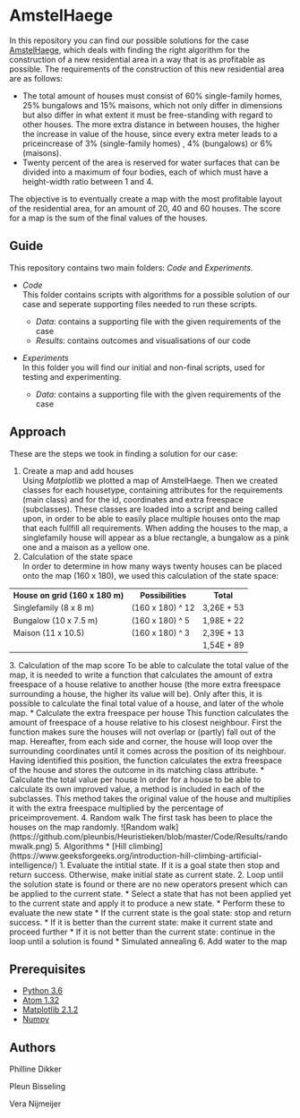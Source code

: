 # AmstelHaege
In this repository you can find our possible solutions for the case [AmstelHaege](http://heuristieken.nl/wiki/index.php?title=Amstelhaege), which deals with finding the right algorithm for the construction of a new residential area in a way that is as profitable as possible.
The requirements of the construction of this new residential area are as follows:
* The total amount of houses must consist of 60% single-family homes, 25% bungalows and 15% maisons, which not only differ in dimensions but also differ in what extent it must be free-standing with regard to other houses. The more extra distance in between houses, the higher the increase in value of the house, since every extra meter leads to a priceincrease of 3% (single-family homes) , 4% (bungalows) or 6% (maisons).
* Twenty percent of the area is reserved for water surfaces that can be divided into a maximum of four bodies, each of which must have a height-width ratio between 1 and 4.

The objective is to eventually create a map with the most profitable layout of the residential area, for an amount of 20, 40 and 60 houses. The score for a map is the sum of the final values of the houses.

## Guide
This repository contains two main folders: *Code* and *Experiments*.
* *Code*  
	This folder contains scripts with algorithms for a possible solution of our case and seperate supporting files needed to run these scripts.
	* *Data*: contains a supporting file with the given requirements of the case
	* *Results*: contains outcomes and visualisations of our code

* *Experiments*  
	In this folder you will find our initial and non-final scripts, used for testing and experimenting.
	* *Data*: contains a supporting file with the given requirements of the case

## Approach
These are the steps we took in finding a solution for our case:
1. Create a map and add houses  
	Using *Matplotlib* we plotted a map of AmstelHaege. Then we created classes for each housetype, containing attributes for the requirements (main class) and for the id, coordinates and extra freespace (subclasses). These classes are loaded into a script and being called upon, in order to be able to easily place multiple houses onto the map that each fullfill all requirements. When adding the houses to the map, a singlefamily house will appear as a blue rectangle, a bungalow as a pink one and a maison as a yellow one.
2. Calculation of the state space  
	In order to determine in how many ways twenty houses can be placed onto the map (160 x 180), we used this calculation of the state space:
<table>
	<tr>
		<th>House on grid (160 x 180 m)</th>
		<th>Possibilities</th>
		<th>Total</th>
	</tr>
	<tr>
		<td>Singlefamily (8 x 8 m)</td>
		<td>(160 x 180) ^ 12</td>
		<td>3,26E + 53</td>
	</tr>
	<tr>
		<td>Bungalow (10 x 7.5 m)</td>
		<td>(160 x 180) ^ 5</td>
		<td>1,98E + 22</td>
	</tr>
	<tr>
		<td>Maison (11 x 10.5)</td>
		<td>(160 x 180) ^ 3</td>
		<td>2,39E + 13</td>
	</tr>
	<tr>
		<td> </td>
		<td> </td>
		<td>1,54E + 89</td>
	</tr>
</table>			
3. Calculation of the map score  
	To be able to calculate the total value of the map, it is needed to write a function that calculates the amount of extra freespace of a house relative to another house (the more extra freespace surrounding a house, the higher its value will be). Only after this, it is possible to calculate the final total value of a house, and later of the whole map.
	* Calculate the extra freespace per house
	This function calculates the amount of freespace of a house relative to his closest neighbour. First the function makes sure the houses will not overlap or (partly) fall out of the map. Hereafter, from each side and corner, the house will loop over the surrounding coordinates until it comes across the position of its neighbour. Having identified this position, the function calculates the extra freespace of the house and stores the outcome in its matching class attribute.
	* Calculate the total value per house
	In order for a house to be able to calculate its own improved value, a method is included in each of the subclasses. This method takes the original value of the house and multiplies it with the extra freespace multiplied by the percentage of priceimprovement.
4. Random walk  
	The first task has been to place the houses on the map randomly.
	![Random walk](https://github.com/pleunbis/Heuristieken/blob/master/Code/Results/randomwalk.png)
5. Algorithms
	* [Hill climbing](https://www.geeksforgeeks.org/introduction-hill-climbing-artificial-intelligence/)
	1. Evaluate the intitial state. If it is a goal state then stop and return success. Otherwise, make initial state as current state.
	2. Loop until the solution state is found or there are no new operators present which can be applied to the current state.
		* Select a state that has not been applied yet to the current state and apply it to produce a new state.
		* Perform these to evaluate the new state
			* If the current state is the goal state: stop and return success.
			* If it is better than the current state: make it current state and proceed further
			* If it is not better than the current state: continue in the loop until a solution is found
	* Simulated annealing
6. Add water to the map

## Prerequisites
* [Python 3.6](https://www.python.org/downloads/)
* [Atom 1.32](https://atom.io/)
* [Matplotlib 2.1.2](https://matplotlib.org/2.1.2/users/installing.html)
* [Numpy](https://scipy.org/install.html)

## Authors
Philline Dikker

Pleun Bisseling

Vera Nijmeijer

